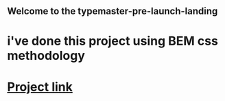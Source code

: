 ## Welcome to the typemaster-pre-launch-landing

# i've done this project using BEM  css methodology

# [Project link](https://marwenez.github.io/pre-launch-landing-page/) 